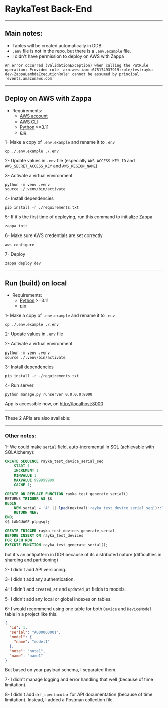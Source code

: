 # RaykaTest Back-End

----

## Main notes:

- Tables will be created automatically in DDB.
- `.env` file is not in the repo, but there is a `.env.example` file.
- I didn't have permission to deploy on AWS with Zappa
```
An error occurred (ValidationException) when calling the PutRule operation: Provided role 'arn:aws:iam::675174937919:role/testrayka-dev-ZappaLambdaExecutionRole' cannot be assumed by principal 'events.amazonaws.com'
```

----
## Deploy on AWS with Zappa

- Requirements:
  - [AWS account](https://aws.amazon.com/)
  - [AWS CLI](https://aws.amazon.com/cli/)
  - [Python](https://www.python.org/downloads/) >=3.11
  - [pip](https://pip.pypa.io/en/stable/cli/pip_install/)

1- Make a copy of `.env.example` and rename it to `.env`
```shell
cp ./.env.example ./.env
```

2- Update values in `.env` file (especially `AWS_ACCESS_KEY_ID` and `AWS_SECRET_ACCESS_KEY` and `AWS_REGION_NAME`)

3- Activate a virtual environment
```shell
python -m venv .venv
source ./.venv/bin/activate
```

4- Install dependencies
```shell
pip install -r ./requirements.txt
```

5- If it's the first time of deploying, run this command to initialize Zappa
```shell
zappa init
```

6- Make sure AWS credentials are set correctly
```shell
aws configure
```

7- Deploy
```shell
zappa deploy dev
```

----

## Run (build) on local

- Requirements:
  - [Python](https://www.python.org/downloads/) >=3.11
  - [pip](https://pip.pypa.io/en/stable/cli/pip_install/)

1- Make a copy of `.env.example` and rename it to `.env`
```shell
cp ./.env.example ./.env
```

2- Update values in `.env` file

2- Activate a virtual environment
```shell
python -m venv .venv
source ./.venv/bin/activate
```

3- Install dependencies
```shell
pip install -r ./requirements.txt
```

4- Run server
```shell
python manage.py runserver 0.0.0.0:8000
```

App is accessible now, on [http://localhost:8000](http://localhost:8000)

---

These 2 APIs are also available:



---

### Other notes:

1- We could make `serial` field, auto-incremental in SQL (achievable with SQLAlchemy):
```sql
CREATE SEQUENCE rayka_test_device_serial_seq
    START 1
    INCREMENT 1
    MINVALUE 1
    MAXVALUE 999999999
    CACHE 1;

CREATE OR REPLACE FUNCTION rayka_test_generate_serial()
RETURNS TRIGGER AS $$
BEGIN
    NEW.serial = 'A' || lpad(nextval('rayka_test_device_serial_seq')::TEXT, 9, '0');
    RETURN NEW;
END;
$$ LANGUAGE plpgsql;

CREATE TRIGGER rayka_test_devices_generate_serial
BEFORE INSERT ON rayka_test_devices
FOR EACH ROW
EXECUTE FUNCTION rayka_test_generate_serial();
```
but it's an antipattern in DDB because of its distributed nature (difficulties in sharding and partitioning)

2- I didn't add API versioning.

3- I didn't add any authentication.

4- I didn't add `created_at` and `updated_at` fields to models.

5- I didn't add any local or global indexes on tables.

6- I would recommend using one table for both `Device` and `DeviceModel` table in a project like this.
```json
{
  "id": 1,
  "serial": "A000000001",
  "model": {
    "name": "model1"
  },
  "note": "note1",
  "name": "name1"
}
```
But based on your payload schema, I separated them.

7- I didn't manage logging and error handling that well (because of time limitation).

8- I didn't add `drf_spectacular` for API documentation (because of time limitation).
Instead, I added a Postman collection file.
